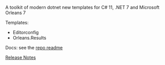 ﻿A toolkit of modern dotnet new templates for C# 11, .NET 7 and Microsoft Orleans 7

Templates:
- Editorconfig 
- Orleans.Results

Docs: see the [repo readme](https://github.com/Applicita/Modern.CSharp.Templates#readme)

[Release Notes](https://github.com/Applicita/Modern.CSharp.Templates/releases/tag/1-0-0-rc2)